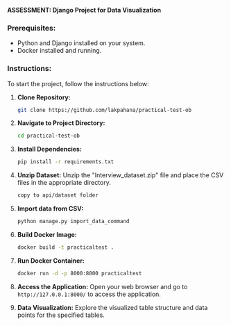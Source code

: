 **ASSESSMENT: Django Project for Data Visualization**

### Prerequisites:
- Python and Django installed on your system.
- Docker installed and running.

### Instructions:
To start the project, follow the instructions below:


1. **Clone Repository:**
   ```bash
   git clone https://github.com/lakpahana/practical-test-ob
   ```

2. **Navigate to Project Directory:**
   ```bash
   cd practical-test-ob
   ```

3. **Install Dependencies:**
   ```bash
   pip install -r requirements.txt
   ```

4. **Unzip Dataset:**
   Unzip the "Interview_dataset.zip" file and place the CSV files in the appropriate directory.

   ```bash
   copy to api/dataset folder
   ```

6. **Import data from CSV:**
   ```bash
   python manage.py import_data_command
   ```

5. **Build Docker Image:**
   ```bash
   docker build -t practicaltest .
   ```

6. **Run Docker Container:**
   ```bash
   docker run -d -p 8000:8000 practicaltest
   ```

7. **Access the Application:**
   Open your web browser and go to `http://127.0.0.1:8000/` to access the application.

8. **Data Visualization:**
   Explore the visualized table structure and data points for the specified tables.
